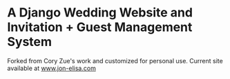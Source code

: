 # A Django Wedding Website and Invitation + Guest Management System

Forked from Cory Zue's work and customized for personal use. Current site available at www.jon-elisa.com
